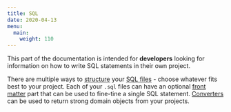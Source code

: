 ```yaml
---
title: SQL
date: 2020-04-13
menu:
  main:
    weight: 110
---
```


This part of the documentation is intended for **developers** looking for information on how to write SQL statements in 
their own project.

There are multiple ways to [structure](./structure/) your [SQL files](./sql-files/) - choose whatever fits best to your project. Each of your `.sql` files can have an optional [front matter](./frontmatter/) part that can be used to fine-tine a single SQL statement. [Converters](./converters) can be used to return strong domain objects from your projects.
